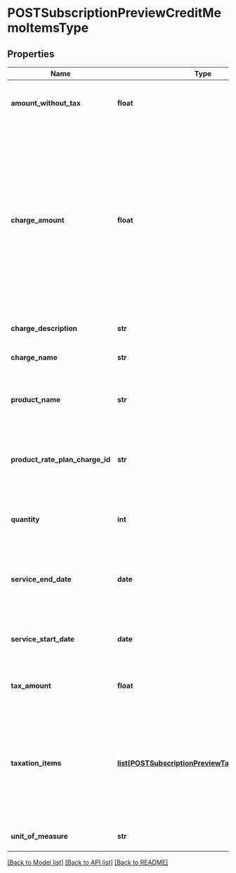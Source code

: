 # POSTSubscriptionPreviewCreditMemoItemsType

## Properties
Name | Type | Description | Notes
------------ | ------------- | ------------- | -------------
**amount_without_tax** | **float** | The credit memo item amount excluding tax.  | [optional] 
**charge_amount** | **float** | The amount of the credit memo item. For tax-inclusive credit memo items, the amount indicates the credit memo item amount including tax. For tax-exclusive credit memo items, the amount indicates the credit memo item amount excluding tax  | [optional] 
**charge_description** | **str** | Description of this credit memo item.  | [optional] 
**charge_name** | **str** | Name of this credit memo item.  | [optional] 
**product_name** | **str** | Name of the product associated with this credit memo item.  | [optional] 
**product_rate_plan_charge_id** | **str** | ID of the product rate plan charge associated with this credit memo item.  | [optional] 
**quantity** | **int** | Quantity of the charge associated with this credit memo item.  | [optional] 
**service_end_date** | **date** | End date of the service period for this credit memo item, as yyyy-mm-dd.  | [optional] 
**service_start_date** | **date** | Service start date of this credit memo item, as yyyy-mm-dd.  | [optional] 
**tax_amount** | **float** | The tax amount of the credit memo item.  | [optional] 
**taxation_items** | [**list[POSTSubscriptionPreviewTaxationItemsType]**](POSTSubscriptionPreviewTaxationItemsType.md) | List of taxation items. **Note**: This field is only available if you set the &#x60;zuora-version&#x60; request header to &#x60;315.0&#x60; or later.  | [optional] 
**unit_of_measure** | **str** | Unit used to measure consumption. | [optional] 

[[Back to Model list]](../README.md#documentation-for-models) [[Back to API list]](../README.md#documentation-for-api-endpoints) [[Back to README]](../README.md)


